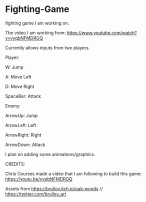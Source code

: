 # Fighting-Game
fighting game I am working on.

The video I am working from: https://www.youtube.com/watch?v=vyqbNFMDRGQ

Currently allows inputs from two players.

Player:

W: Jump

A: Move Left

D: Move Right

SpaceBar: Attack

Enemy:

ArrowUp: Jump

ArrowLeft: Left

ArrowRight: Right

ArrowDown: Attack

I plan on adding some animations/graphics.


CREDITS:

Chris Courses made a video that I am following to build this game: https://youtu.be/vyqbNFMDRGQ

Assets from https://brullov.itch.io/oak-woods  // https://twitter.com/brullov_art
